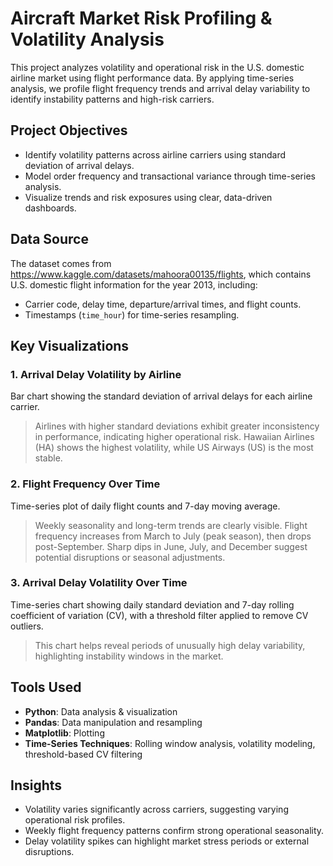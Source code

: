 # Aircraft Market Risk Profiling & Volatility Analysis

This project analyzes volatility and operational risk in the U.S. domestic airline market using flight performance data. By applying time-series analysis, we profile flight frequency trends and arrival delay variability to identify instability patterns and high-risk carriers.

## Project Objectives

- Identify volatility patterns across airline carriers using standard deviation of arrival delays.
- Model order frequency and transactional variance through time-series analysis.
- Visualize trends and risk exposures using clear, data-driven dashboards.

## Data Source

The dataset comes from https://www.kaggle.com/datasets/mahoora00135/flights, which contains U.S. domestic flight information for the year 2013, including:
- Carrier code, delay time, departure/arrival times, and flight counts.
- Timestamps (`time_hour`) for time-series resampling.

## Key Visualizations

### 1. Arrival Delay Volatility by Airline
Bar chart showing the standard deviation of arrival delays for each airline carrier.
> Airlines with higher standard deviations exhibit greater inconsistency in performance, indicating higher operational risk. Hawaiian Airlines (HA) shows the highest volatility, while US Airways (US) is the most stable.

### 2. Flight Frequency Over Time
Time-series plot of daily flight counts and 7-day moving average.
> Weekly seasonality and long-term trends are clearly visible. Flight frequency increases from March to July (peak season), then drops post-September. Sharp dips in June, July, and December suggest potential disruptions or seasonal adjustments.

### 3. Arrival Delay Volatility Over Time
Time-series chart showing daily standard deviation and 7-day rolling coefficient of variation (CV), with a threshold filter applied to remove CV outliers.
> This chart helps reveal periods of unusually high delay variability, highlighting instability windows in the market.

## Tools Used

- **Python**: Data analysis & visualization
- **Pandas**: Data manipulation and resampling
- **Matplotlib**: Plotting
- **Time-Series Techniques**: Rolling window analysis, volatility modeling, threshold-based CV filtering

## Insights

- Volatility varies significantly across carriers, suggesting varying operational risk profiles.
- Weekly flight frequency patterns confirm strong operational seasonality.
- Delay volatility spikes can highlight market stress periods or external disruptions.


